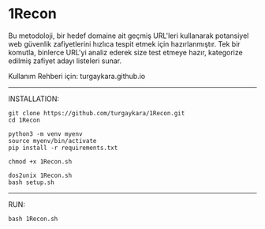 # 1Recon
Bu metodoloji, bir hedef domaine ait geçmiş URL'leri kullanarak potansiyel web güvenlik zafiyetlerini hızlıca tespit etmek için hazırlanmıştır.
Tek bir komutla, binlerce URL'yi analiz ederek size test etmeye hazır, kategorize edilmiş zafiyet adayı listeleri sunar.  

Kullanım Rehberi için: turgaykara.github.io

---
  
INSTALLATION:  
```
git clone https://github.com/turgaykara/1Recon.git
cd 1Recon

python3 -m venv myenv
source myenv/bin/activate
pip install -r requirements.txt

chmod +x 1Recon.sh

dos2unix 1Recon.sh
bash setup.sh
```

---

RUN: 
```
bash 1Recon.sh
```
